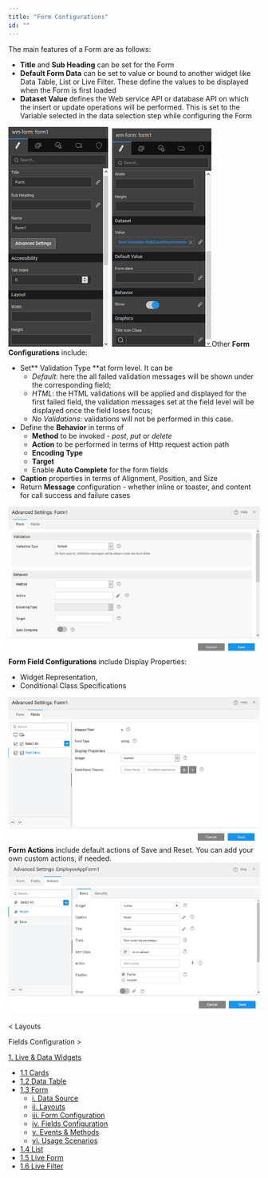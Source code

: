 ```yaml
---
title: "Form Configurations"
id: ""
---
```


The main features of a Form are as follows:

- **Title** and **Sub Heading** can be set for the Form
- **Default Form Data** can be set to value or bound to another widget like Data Table, List or Live Filter. These define the values to be displayed when the Form is first loaded
- **Dataset Value** defines the Web service API or database API on which the insert or update operations will be performed. This is set to the Variable selected in the data selection step while configuring the Form

[![](../../../../assets/Form_props1.png)](../../../../assets/Form_props1.png)  [![](../../../../assets/Form_props2.png)](../../../../assets/Form_props2.png)Other **Form Configurations** include:

- Set** Validation Type **at form level. It can be
    - _Default_: here the all failed validation messages will be shown under the corresponding field;
    - _HTML_: the HTML validations will be applied and displayed for the first failed field, the validation messages set at the field level will be displayed once the field loses focus;
    - _No Validations_: validations will not be performed in this case.
- Define the **Behavior** in terms of
    - **Method** to be invoked - _post_, _put_ or _delete_
    - **Action** to be performed in terms of Http request action path
    - **Encoding Type**
    - **Target**
    - Enable **Auto Complete** for the form fields
- **Caption** properties in terms of Alignment, Position, and Size
- Return **Message** configuration - whether inline or toaster, and content for call success and failure cases

[![](../../../../assets/form_config.png)](../../../../assets/form_config.png)**Form Field Configurations** include Display Properties:

- Widget Representation,
- Conditional Class Specifications

[![](../../../../assets/form_field_config.png)](../../../../assets/form_field_config.png)**Form Actions** include default actions of Save and Reset. You can add your own custom actions, if needed.[![](../../../../assets/form_action_config.png)](../../../../assets/form_action_config.png)

< Layouts

Fields Configuration >

[1\. Live & Data Widgets](/learn/app-development/widgets/widget-library/#data-live)

- [1.1 Cards](/learn/app-development/widgets/datalive/cards/)
- [1.2 Data Table](/learn/app-development/widgets/datalive/data-table/)
- [1.3 Form](/learn/app-development/widgets/datalive/form/)
    - [i. Data Source](/learn/app-development/widgets/datalive/form/form-data-source/)
    - [ii. Layouts](/learn/app-development/widgets/datalive/form/form-layouts/)
    - [iii. Form Configuration](/learn/app-development/widgets/datalive/form/form-configurations/)
    - [iv. Fields Configuration](/learn/app-development/widgets/datalive/form/form-fields-configuration/)
    - [v. Events & Methods](/learn/app-development/widgets/datalive/form/form-events-methods/)
    - [vi. Usage Scenarios](/learn/app-development/widgets/datalive/form/form-usage-scenarios/)
- [1.4 List](/learn/app-development/widgets/datalive/list/)
- [1.5 Live Form](/learn/app-development/widgets/datalive/live-form/)
- [1.6 Live Filter](/learn/app-development/widgets/datalive/live-filter/)

